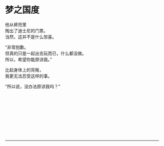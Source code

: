 # 梦之国度

他从裤兜里\
掏出了迪士尼的门票。\
当然，这并不是什么惊喜。

“非常抱歉。\
但真的只是一起出去玩而已，什么都没做。\
所以，希望你能原谅我。”

比起身体上的背叛，\
我更无法忍受这样的事。

“所以说，没办法原谅我吗？”
<br>
<br>
<br>
<br>
<br>
<br>
<br>
<br>
<br>
<br>

---
